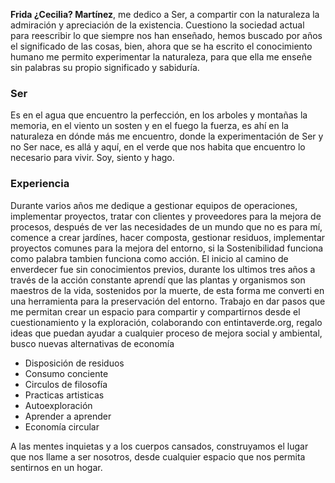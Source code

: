 **Frida ¿Cecilia? Martínez**, me dedico a Ser, a compartir con la naturaleza la admiración y apreciación de la existencia.
Cuestiono la sociedad actual para reescribir lo que siempre nos han enseñado, hemos buscado por años el significado de las cosas, bien, ahora que se ha escrito el conocimiento humano me permito experimentar la naturaleza, para que ella me enseñe sin palabras su propio significado y sabiduría.

### Ser

Es en el agua que encuentro la perfección, en los arboles y montañas la memoria, en el viento un sosten y en el fuego la fuerza, es ahí en la naturaleza en dónde más me encuentro, donde la experimentación de Ser y no Ser nace, es allá y aquí, en el verde que nos habita que encuentro lo necesario para vivir. Soy, siento y hago.

### Experiencia

Durante varios años me dedique a gestionar equipos de operaciones, implementar proyectos, tratar con clientes y proveedores para la mejora de procesos, después de ver las necesidades de un mundo que no es para mí, comence a crear jardínes, hacer composta, gestionar residuos, implementar proyectos comunes para la mejora del entorno, si la Sostenibilidad funciona como palabra tambien funciona como acción. El inicio al camino de enverdecer fue sin conocimientos previos, durante los ultimos tres años a través de la acción constante aprendí que las plantas y organismos son maestros de la vida, sostenidos por la muerte, de esta forma me converti en una herramienta para la preservación del entorno.
Trabajo en dar pasos que me permitan crear un espacio para compartir y compartirnos desde el cuestionamiento y la exploración, colaborando con entintaverde.org, regalo ideas que puedan ayudar a cualquier proceso de mejora social y ambiental, busco nuevas alternativas de economía

- Disposición de residuos
- Consumo conciente
- Circulos de filosofía 
- Practicas artisticas 
- Autoexploración 
- Aprender a aprender
- Economía circular 

A las mentes inquietas y a los cuerpos cansados, construyamos el lugar que nos llame a ser nosotros, desde cualquier espacio que nos permita sentirnos en un hogar.
